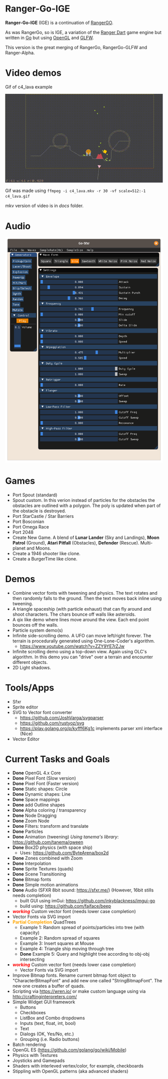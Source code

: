 # Ranger-Go-IGE
**Ranger-Go-IGE** (IGE) is a continuation of [RangerGO](https://github.com/wdevore/RangerGo).

As was RangerGo, so is IGE, a variation of the [Ranger Dart](https://github.com/wdevore/Ranger-Dart) game engine but written in [Go](https://golang.org/) but using [OpenGL](https://www.opengl.org/) and [GLFW](https://www.glfw.org/).

This version is the great merging of RangerGo, RangerGo-GLFW and Ranger-Alpha.

# Video demos
Gif of c4_lava example

![Gif_c4_lava](docs/c4_lava.gif)

Gif was made using ```ffmpeg -i c4_lava.mkv -r 30 -vf scale=512:-1 c4_lava.gif```

mkv version of video is in *docs* folder.

# Audio

![Sfxr](tools/sfxr/Go-Sfxr.png)

# Games
* Port Spout (standard)
* Spout custom. In this verion instead of particles for the obstacles the obstacles are outlined with a polygon. The poly is updated when part of the obstacle is destroyed.
* Port StarCastle / Star Barriers
* Port Bosconian
* Port Omega Race
* Port 2048
* Create New Game. A blend of **Lunar Lander** (Sky and Landings), **Moon Patrol** (Ground), **Atari Pitfall** (Obstacles), **Defender** (Rescue). Multi-planet and Moons.
* Create a 1946 shooter like clone.
* Create a BurgerTime like clone.

# Demos
* Combine vector fonts with tweening and physics. The text rotates and then randomly falls to the ground. Then the text moves back inline using tweening.
* A triangle spaceship (with particle exhaust) that can fly around and shoot characters. The chars bounce off walls like asteroids.
* A qix like demo where lines move around the view. Each end point bounces off the walls.
* Particle system demo(s)
* Infinite side-scrolling demo. A UFO can move left/right forever. The terrain is procedurally generated using One-Lone-Coder's algorithm.
  * https://www.youtube.com/watch?v=ZZY9YE7rZJw
* Infinite scrolling demo using a top-down view. Again using OLC's algorithm. In this demo you can "drive" over a terrain and encounter different objects.
* 2D Light shadows.

# Tools/Apps
* Sfxr
* Sprite editor
* SVG to Vector font converter
  * https://github.com/JoshVarga/svgparser
  * https://github.com/rustyoz/svg
  * https://play.golang.org/p/kyfff6Kg1c  implements parser xml interface (Nice)
* Vector Editor

# Current Tasks and Goals
* **Done** OpenGL 4.x Core
* **Done** Pixel Font (Slow version)
* **Done** Pixel Font (Faster version)
* **Done** Static shapes: Circle
* **Done** Dynamic shapes: Line
* **Done** Space mappings
* **Done** add Outline shapes
* **Done** Alpha coloring / transparency
* **Done** Node Dragging
* **Done** Zoom Node
* **Done** Filters: transform and translate
* **Done** Particles
* **Done** Animation (tweening) *Using tanema's library*: https://github.com/tanema/gween
* **Done** Box2D physics (with space ship)
  * Uses: https://github.com/ByteArena/box2d
* **Done** Zones combined with Zoom
* **Done** Interpolation
* **Done** Sprite Textures (quads)
* **Done** Scene Transitioning
* **Done** Bitmap fonts
* **Done** Simple motion animations
* **Done** Audio (SFXR 8bit sound: https://sfxr.me/) (However, 16bit stills needs completion)
  * built GUI using imGui: https://github.com/inkyblackness/imgui-go
  * build using: https://github.com/faiface/beep
* <b style="color:red">*working*</b> Custom vector font (needs lower case completion)
* Vector Fonts via SVG import
* <b style="color:orange">Partial Completion</b> QuadTrees
  * Example 1: Random spread of points/particles into tree (with capacity)
  * Example 2: Random spread of squares
  * Example 3: Insert squares at Mouse
  * Example 4: Triangle ship moving through tree
  * **Done** Example 5: Query and highlight tree according to obj-obj intersecting
* <b style="color:red">*working*</b> Custom vector font (needs lower case completion)
  * Vector Fonts via SVG import
* Improve Bitmap fonts. Rename current bitmap font object to "CharacterBitmapFont" and add new one called "StringBitmapFont". The new one creates a buffer of quads.
* Scripting via https://wren.io/ or make custom language using via http://craftinginterpreters.com/
* Simple Widget GUI framework
  * Buttons
  * Checkboxes
  * ListBox and Combo dropdowns
  * Inputs (text, float, int, bool)
  * Text
  * Dialogs (OK, Yes/No, etc.)
  * Grouping (i.e. Radio buttons)
* Batch rendering
* OpenGL ES (https://github.com/golang/go/wiki/Mobile)
* Physics with Textures
* Joysticks and Gamepads
* Shaders with interleved vertex/color, for example, checkboards
* Stippling with OpenGL patterns (aka advanced shaders)
